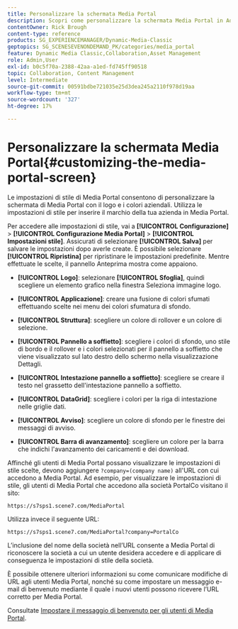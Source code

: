 ```yaml
---
title: Personalizzare la schermata Media Portal
description: Scopri come personalizzare la schermata Media Portal in Adobe Dynamic Media Classic.
contentOwner: Rick Brough
content-type: reference
products: SG_EXPERIENCEMANAGER/Dynamic-Media-Classic
geptopics: SG_SCENESEVENONDEMAND_PK/categories/media_portal
feature: Dynamic Media Classic,Collaboration,Asset Management
role: Admin,User
exl-id: b0c5f70a-2388-42aa-a1ed-fd745ff90518
topic: Collaboration, Content Management
level: Intermediate
source-git-commit: 00591bdbe721035e25d3dea245a2110f978d19aa
workflow-type: tm+mt
source-wordcount: '327'
ht-degree: 17%

---
```


# Personalizzare la schermata Media Portal{#customizing-the-media-portal-screen}

Le impostazioni di stile di Media Portal consentono di personalizzare la schermata di Media Portal con il logo e i colori aziendali. Utilizza le impostazioni di stile per inserire il marchio della tua azienda in Media Portal.

Per accedere alle impostazioni di stile, vai a **[!UICONTROL Configurazione]** > **[!UICONTROL Configurazione Media Portal]** > **[!UICONTROL Impostazioni stile]**. Assicurati di selezionare **[!UICONTROL Salva]** per salvare le impostazioni dopo averle create. È possibile selezionare **[!UICONTROL Ripristina]** per ripristinare le impostazioni predefinite. Mentre effettuate le scelte, il pannello Anteprima mostra come appaiono.

* **[!UICONTROL Logo]**: selezionare **[!UICONTROL Sfoglia]**, quindi scegliere un elemento grafico nella finestra Seleziona immagine logo.

* **[!UICONTROL Applicazione]**: creare una fusione di colori sfumati effettuando scelte nei menu dei colori sfumatura di sfondo.

* **[!UICONTROL Struttura]**: scegliere un colore di rollover e un colore di selezione.

* **[!UICONTROL Pannello a soffietto]**: scegliere i colori di sfondo, uno stile di bordo e il rollover e i colori selezionati per il pannello a soffietto che viene visualizzato sul lato destro dello schermo nella visualizzazione Dettagli.

* **[!UICONTROL Intestazione pannello a soffietto]**: scegliere se creare il testo nel grassetto dell&#39;intestazione pannello a soffietto.

* **[!UICONTROL DataGrid]**: scegliere i colori per la riga di intestazione nelle griglie dati.

* **[!UICONTROL Avviso]**: scegliere un colore di sfondo per le finestre dei messaggi di avviso.

* **[!UICONTROL Barra di avanzamento]**: scegliere un colore per la barra che indichi l&#39;avanzamento dei caricamenti e dei download.

Affinché gli utenti di Media Portal possano visualizzare le impostazioni di stile scelte, devono aggiungere `?company=(company name)` all&#39;URL con cui accedono a Media Portal. Ad esempio, per visualizzare le impostazioni di stile, gli utenti di Media Portal che accedono alla società PortalCo visitano il sito:

`https://s7sps1.scene7.com/MediaPortal`

Utilizza invece il seguente URL:

`https://s7sps1.scene7.com/MediaPortal?company=PortalCo`

L’inclusione del nome della società nell’URL consente a Media Portal di riconoscere la società a cui un utente desidera accedere e di applicare di conseguenza le impostazioni di stile della società.

È possibile ottenere ulteriori informazioni su come comunicare modifiche di URL agli utenti Media Portal, nonché su come impostare un messaggio e-mail di benvenuto mediante il quale i nuovi utenti possono ricevere l’URL corretto per Media Portal.

Consultate [Impostare il messaggio di benvenuto per gli utenti di Media Portal](adding-media-portal-users.md#setting_up_the_welcome_e_mail_message_for_media_portal_users).
